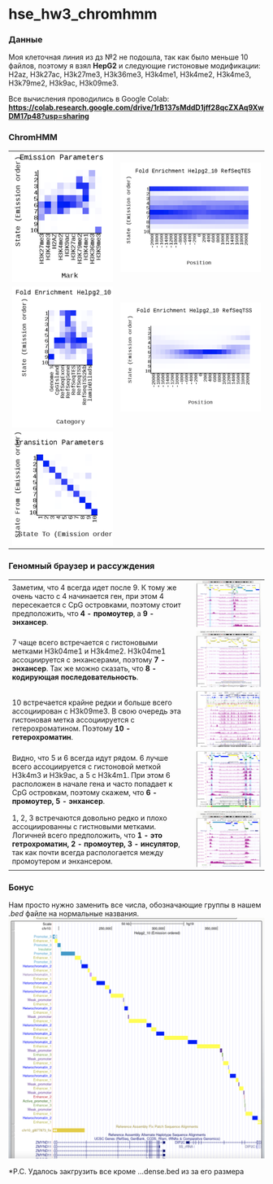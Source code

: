 # hse_hw3_chromhmm

### Данные

Моя клеточная линия из дз №2 не подошла, так как было меньше 10 файлов, поэтому я взял **HepG2** и следующие гистоновые модификации: H2az, H3k27ac, H3k27me3, H3k36me3, H3k4me1, H3k4me2, H3k4me3, H3k79me2, H3k9ac, H3k09me3.

Все вычисления проводились в Google Colab: **https://colab.research.google.com/drive/1rB137sMddD1jff28qcZXAq9XwDM17p48?usp=sharing**

### ChromHMM

|  | | 
| ------------- | ------------- |
| ![](pic/chromm1.png) | ![](pic/chromm2.png) | 
| ![](pic/chromm4.png) | ![](pic/chromm3.png) |
| ![](pic/chromm5.png) |  | 

### Геномный браузер и рассуждения 

|  | | 
| ------------- | ------------- |
| Заметим, что 4 всегда идет после 9. К тому же очень часто с 4 начинается ген, при этом 4 пересекается с CpG островками, поэтому стоит предположить, что **4 - промоутер**, а **9 - энхансер**.| ![](pic/picc1.png) | 
| 7 чаще всего встречается c гистоновыми метками H3k04me1 и H3k4me2. H3k04me1 ассоциируется с энхансерами, поэтому **7 - энхансер**. Так же можно сказать, что  **8 - кодирующая последовательность**.| ![](pic/picc4.png) |
| 10 встречается крайне редки и больше всего ассоциирован с H3k09me3. В свою очередь эта гистоновая метка ассоциируется с гетерохроматином. Поэтому **10 - гетерохроматин**. |  ![](pic/picc3.png) | 
| Видно, что 5 и 6 всегда идут рядом. 6 лучше всего ассоциируется с гистоновой меткой H3k4m3 и H3k9ac, а 5 с  H3k4m1. При этом 6 расположен в начале гена и часто попадает к CpG островкам, поэтому скажем, что **6 - промоутер, 5 - энхансер**.|  ![](pic/picc5.png) | 
|1, 2, 3 встречаются довольно редко и плохо ассоциированны с гистновыми метками. Логичней всего предположить, что **1 - это гетрохроматин, 2 - промоутер, 3 - инсулятор**, так как почти всегда распологается между промоутером и энхансером. |  ![](pic/picc6.png) | 

### Бонус
Нам просто нужно заменить все числа, обозначающие группы в нашем *.bed* файле на нормальные названия.
![](pic/picc7.png)

*P.C. Удалось закгрузить все кроме ...dense.bed из за его размера
